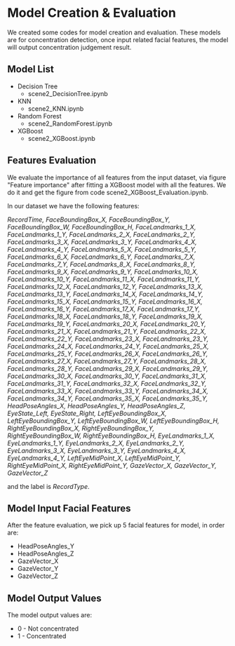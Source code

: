 # Model Creation & Evaluation #

We created some codes for model creation and evaluation. These models are for concentration detection, once input related facial features, the model will output concentration judgement result.

## Model List ##

* Decision Tree
  * scene2_DecisionTree.ipynb
* KNN
  * scene2_KNN.ipynb
* Random Forest
  * scene2_RandomForest.ipynb
* XGBoost
  * scene2_XGBoost.ipynb

## Features Evaluation ##

We evaluate the importance of all features from the input dataset, via figure "Feature importance" after fitting a XGBoost model with all the features. We do it and get the figure from code scene2_XGBoost_Evaluation.ipynb.

In our dataset we have the following features:

<em>RecordTime, FaceBoundingBox_X, FaceBoundingBox_Y, FaceBoundingBox_W, FaceBoundingBox_H, 
FaceLandmarks_1_X, FaceLandmarks_1_Y, FaceLandmarks_2_X, FaceLandmarks_2_Y, FaceLandmarks_3_X, 
FaceLandmarks_3_Y, FaceLandmarks_4_X, FaceLandmarks_4_Y, FaceLandmarks_5_X, FaceLandmarks_5_Y, 
FaceLandmarks_6_X, FaceLandmarks_6_Y, FaceLandmarks_7_X, FaceLandmarks_7_Y, FaceLandmarks_8_X, 
FaceLandmarks_8_Y, FaceLandmarks_9_X, FaceLandmarks_9_Y, FaceLandmarks_10_X, FaceLandmarks_10_Y, 
FaceLandmarks_11_X, FaceLandmarks_11_Y, FaceLandmarks_12_X, FaceLandmarks_12_Y, FaceLandmarks_13_X, 
FaceLandmarks_13_Y, FaceLandmarks_14_X, FaceLandmarks_14_Y, FaceLandmarks_15_X, FaceLandmarks_15_Y, 
FaceLandmarks_16_X, FaceLandmarks_16_Y, FaceLandmarks_17_X, FaceLandmarks_17_Y, FaceLandmarks_18_X, 
FaceLandmarks_18_Y, FaceLandmarks_19_X, FaceLandmarks_19_Y, FaceLandmarks_20_X, FaceLandmarks_20_Y, 
FaceLandmarks_21_X, FaceLandmarks_21_Y, FaceLandmarks_22_X, FaceLandmarks_22_Y, FaceLandmarks_23_X, 
FaceLandmarks_23_Y, FaceLandmarks_24_X, FaceLandmarks_24_Y, FaceLandmarks_25_X, FaceLandmarks_25_Y, 
FaceLandmarks_26_X, FaceLandmarks_26_Y, FaceLandmarks_27_X, FaceLandmarks_27_Y, FaceLandmarks_28_X, 
FaceLandmarks_28_Y, FaceLandmarks_29_X, FaceLandmarks_29_Y, FaceLandmarks_30_X, FaceLandmarks_30_Y, 
FaceLandmarks_31_X, FaceLandmarks_31_Y, FaceLandmarks_32_X, FaceLandmarks_32_Y, FaceLandmarks_33_X, 
FaceLandmarks_33_Y, FaceLandmarks_34_X, FaceLandmarks_34_Y, FaceLandmarks_35_X, FaceLandmarks_35_Y, 
HeadPoseAngles_X, HeadPoseAngles_Y, HeadPoseAngles_Z, EyeState_Left, EyeState_Right, 
LeftEyeBoundingBox_X, LeftEyeBoundingBox_Y, LeftEyeBoundingBox_W, LeftEyeBoundingBox_H, RightEyeBoundingBox_X, 
RightEyeBoundingBox_Y, RightEyeBoundingBox_W, RightEyeBoundingBox_H, EyeLandmarks_1_X, EyeLandmarks_1_Y, 
EyeLandmarks_2_X, EyeLandmarks_2_Y, EyeLandmarks_3_X, EyeLandmarks_3_Y, EyeLandmarks_4_X, 
EyeLandmarks_4_Y, LeftEyeMidPoint_X, LeftEyeMidPoint_Y, RightEyeMidPoint_X, RightEyeMidPoint_Y, 
GazeVector_X, GazeVector_Y, GazeVector_Z</em>

and the label is <em>RecordType</em>.

## Model Input Facial Features ##

After the feature evaluation, we pick up 5 facial features for model, in order are:
* HeadPoseAngles_Y
* HeadPoseAngles_Z
* GazeVector_X
* GazeVector_Y
* GazeVector_Z

## Model Output Values ##

The model output values are:
* 0 - Not concentrated
* 1 - Concentrated
